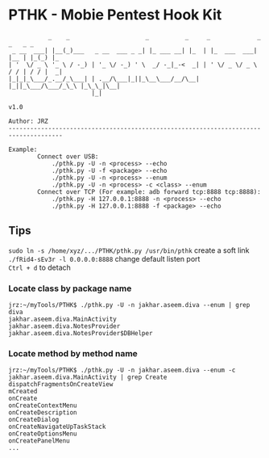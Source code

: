 
# PTHK - Mobie Pentest Hook Kit


```
           _    _                     _          _     _             _     _   _ _   
 _ __  ___| |__(_)___   _ __  ___ _ _| |_ ___ __| |_  | |_  ___  ___| |__ | |_(_) |_ 
| '  \/ _ \ '_ \ / -_) | '_ \/ -_) ' \  _/ -_|_-<  _| | ' \/ _ \/ _ \ / / | / / |  _|
|_|_|_\___/_.__/_\___| | .__/\___|_||_\__\___/__/\__| |_||_\___/\___/_\_\ |_\_\_|\__|
                       |_|                                                                       
                                                                                v1.0
                                                                         Author: JRZ
-------------------------------------------------------------------------------------

Example:
    	Connect over USB: 
    		./pthk.py -U -n <process> --echo
    		./pthk.py -U -f <package> --echo
    		./pthk.py -U -n <process> --enum
    		./pthk.py -U -n <process> -c <class> --enum
    	Connect over TCP (For example: adb forward tcp:8888 tcp:8888): 
    		./pthk.py -H 127.0.0.1:8888 -n <process> --echo
    		./pthk.py -H 127.0.0.1:8888 -f <package> --echo
```

## Tips

`sudo ln -s /home/xyz/.../PTHK/pthk.py /usr/bin/pthk` create a soft link </br>
`./fRid4-sEv3r -l 0.0.0.0:8888` change default listen port </br>
`Ctrl + d` to detach


### Locate class by package name 

```
jrz:~/myTools/PTHK$ ./pthk.py -U -n jakhar.aseem.diva --enum | grep diva
jakhar.aseem.diva.MainActivity
jakhar.aseem.diva.NotesProvider
jakhar.aseem.diva.NotesProvider$DBHelper
```

### Locate method by method name

```
jrz:~/myTools/PTHK$ ./pthk.py -U -n jakhar.aseem.diva --enum -c jakhar.aseem.diva.MainActivity | grep Create
dispatchFragmentsOnCreateView
mCreated
onCreate
onCreateContextMenu
onCreateDescription
onCreateDialog
onCreateNavigateUpTaskStack
onCreateOptionsMenu
onCreatePanelMenu
...
```


